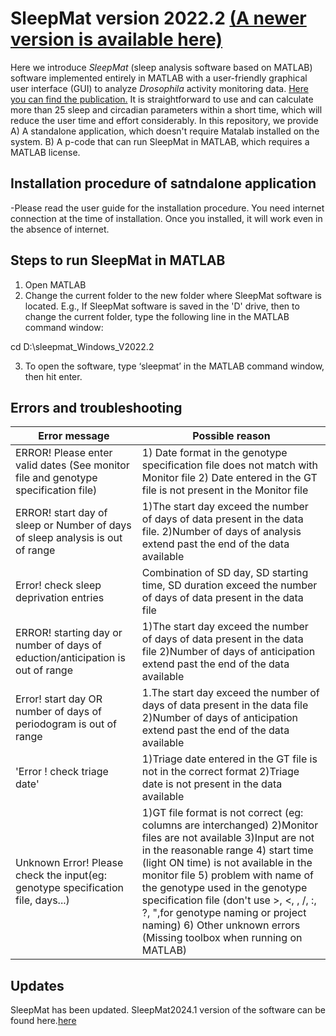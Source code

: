 
# SleepMat version 2022.2 [(A newer version is available here)](https://github.com/shijusisobhan/SleepMat2024.1/tree/main)

Here we introduce *SleepMat* (sleep analysis software based on MATLAB) software implemented entirely in MATLAB with a user-friendly graphical user interface (GUI) to analyze *Drosophila* activity monitoring data. [Here you can find the publication.](https://academic.oup.com/sleep/advance-article/doi/10.1093/sleep/zsac195/6674229?searchresult=1)
It is straightforward to use and can calculate more than 25 sleep and circadian parameters within a short time, which will reduce the user time and effort considerably. In this repository, we provide A) A standalone application, which doesn't require Matalab installed on the system. B) A p-code that can run SleepMat in MATLAB, which requires a MATLAB license.

## Installation procedure of satndalone application

-Please read the user guide for the installation procedure. You need internet connection at the time of installation. Once you installed, it will work even in the absence of internet.

## Steps to run SleepMat in MATLAB 
1.	Open MATLAB
2.	Change the current folder to the new folder where SleepMat software is located. 
E.g., If SleepMat software is saved in the 'D' drive, then to change the current folder, type the following line in the MATLAB command window:

cd D:\sleepmat_Windows_V2022.2

3.	To open the software, type ‘sleepmat’ in the MATLAB command window, then hit enter.

## Errors and troubleshooting

| Error message | Possible reason |
| ------------- | ------------ |
|ERROR! Please enter valid dates (See monitor file and genotype specification file) | 1) Date format in the genotype specification file does not match with Monitor file 2) Date entered in the GT file is not present in the Monitor file |
|ERROR! start day of sleep or Number of days of sleep analysis is out of range| 1)The start day exceed the number of days of data present in the data file. 2)Number of days of analysis extend past the end of the data available|
|Error! check sleep deprivation entries|Combination of SD day, SD starting time, SD duration exceed the number of days of data present in the data file|
|ERROR! starting day or number of days of eduction/anticipation is out of range|1)The start day exceed the number of days of data present in the data file 2)Number of days of anticipation extend past the end of the data available|
|Error! start day OR number of days of periodogram is out of range|1.The start day exceed the number of days of data present in the data file 2)Number of days of anticipation extend past the end of the data available|
|'Error ! check triage date'|1)Triage date entered in the GT file is not in the correct format 2)Triage date is not present in the data available|
|Unknown Error! Please check the input(eg: genotype specification file, days...)| 1)GT file format is not correct (eg: columns are interchanged) 2)Monitor files are not available  3)Input are not in the reasonable range  4) start time (light ON time) is not available in the monitor file  5) problem with name of the genotype used in the genotype specification file (don't use >, <, \, /, :, ?, ",for genotype naming or project naming) 6) Other unknown errors (Missing toolbox when running on MATLAB)|


## Updates
SleepMat has been updated. SleepMat2024.1 version of the software can be found here.[here](https://github.com/shijusisobhan/SleepMat2024.1/tree/main)








